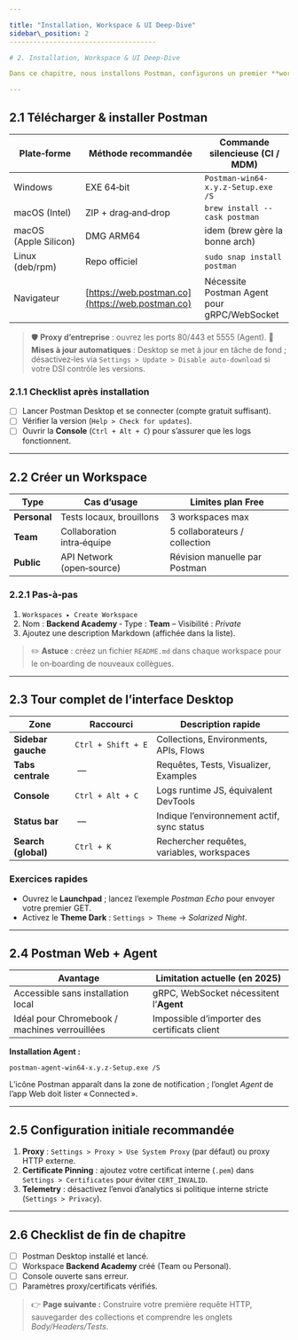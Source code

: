 ```yaml
---

title: "Installation, Workspace & UI Deep‑Dive"
sidebar\_position: 2
-------------------------------------

# 2. Installation, Workspace & UI Deep‑Dive

Dans ce chapitre, nous installons Postman, configurons un premier **workspace** et explorons chaque zone de l’interface.

---
```


## 2.1 Télécharger & installer Postman

| Plate‑forme           | Méthode recommandée                              | Commande silencieuse (CI / MDM)             |
| --------------------- | ------------------------------------------------ | ------------------------------------------- |
| Windows               | EXE 64‑bit                                       | `Postman-win64-x.y.z-Setup.exe /S`          |
| macOS (Intel)         | ZIP + drag‑and‑drop                              | `brew install --cask postman`               |
| macOS (Apple Silicon) | DMG ARM64                                        | idem (brew gère la bonne arch)              |
| Linux (deb/rpm)       | Repo officiel                                    | `sudo snap install postman`                 |
| Navigateur            | [https://web.postman.co](https://web.postman.co) | Nécessite Postman Agent pour gRPC/WebSocket |

> 🛡️ **Proxy d’entreprise** : ouvrez les ports 80/443 et 5555 (Agent).
> 🔄 **Mises à jour automatiques** : Desktop se met à jour en tâche de fond ; désactivez‑les via `Settings > Update > Disable auto‑download` si votre DSI contrôle les versions.

### 2.1.1 Checklist après installation

* [ ] Lancer Postman Desktop et se connecter (compte gratuit suffisant).
* [ ] Vérifier la version (`Help > Check for updates`).
* [ ] Ouvrir la **Console** (`Ctrl + Alt + C`) pour s’assurer que les logs fonctionnent.

---

## 2.2 Créer un Workspace

| Type         | Cas d’usage                | Limites plan Free             |
| ------------ | -------------------------- | ----------------------------- |
| **Personal** | Tests locaux, brouillons   | 3 workspaces max              |
| **Team**     | Collaboration intra‑équipe | 5 collaborateurs / collection |
| **Public**   | API Network (open‑source)  | Révision manuelle par Postman |

### 2.2.1 Pas-à‑pas

1. `Workspaces ▸ Create Workspace`
2. Nom : **Backend Academy** ‑ Type : **Team** – Visibilité : *Private*
3. Ajoutez une description Markdown (affichée dans la liste).

> ✏️ **Astuce** : créez un fichier `README.md` dans chaque workspace pour le on‑boarding de nouveaux collègues.

---

## 2.3 Tour complet de l’interface Desktop

| Zone                | Raccourci          | Description rapide                         |
| ------------------- | ------------------ | ------------------------------------------ |
| **Sidebar gauche**  | `Ctrl + Shift + E` | Collections, Environments, APIs, Flows     |
| **Tabs centrale**   |  —                 | Requêtes, Tests, Visualizer, Examples      |
| **Console**         | `Ctrl + Alt + C`   | Logs runtime JS, équivalent DevTools       |
| **Status bar**      |  —                 | Indique l’environnement actif, sync status |
| **Search (global)** | `Ctrl + K`         | Rechercher requêtes, variables, workspaces |

### Exercices rapides

* Ouvrez le **Launchpad** ; lancez l’exemple *Postman Echo* pour envoyer votre premier GET.
* Activez le **Theme Dark** : `Settings > Theme` → *Solarized Night*.

---

## 2.4 Postman Web + Agent

| Avantage                                      | Limitation actuelle (en 2025)                |
| --------------------------------------------- | -------------------------------------------- |
| Accessible sans installation local            | gRPC, WebSocket nécessitent l’**Agent**      |
| Idéal pour Chromebook / machines verrouillées | Impossible d’importer des certificats client |

**Installation Agent :**

```
postman-agent-win64-x.y.z-Setup.exe /S
```

L’icône Postman apparaît dans la zone de notification ; l’onglet *Agent* de l’app Web doit lister « Connected ».

---

## 2.5 Configuration initiale recommandée

1. **Proxy** : `Settings > Proxy > Use System Proxy` (par défaut) ou proxy HTTP externe.
2. **Certificate Pinning** : ajoutez votre certificat interne (`.pem`) dans `Settings > Certificates` pour éviter `CERT_INVALID`.
3. **Telemetry** : désactivez l’envoi d’analytics si politique interne stricte (`Settings > Privacy`).

---

## 2.6 Checklist de fin de chapitre

* [ ] Postman Desktop installé et lancé.
* [ ] Workspace **Backend Academy** créé (Team ou Personal).
* [ ] Console ouverte sans erreur.
* [ ] Paramètres proxy/certificats vérifiés.

> 👉 **Page suivante :** Construire votre première requête HTTP, sauvegarder des collections et comprendre les onglets *Body/Headers/Tests*.
